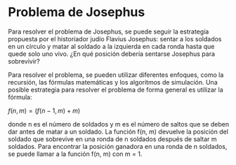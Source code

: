 # Problema de Josephus

Para resolver el problema de Josephus, se puede seguir la estrategia propuesta por el historiador judío Flavius Josephus: sentar a los soldados en un círculo y matar al soldado a la izquierda en cada ronda hasta que quede solo uno vivo. ¿En qué posición debería sentarse Josephus para sobrevivir?

Para resolver el problema, se pueden utilizar diferentes enfoques, como la recursión, las fórmulas matemáticas y los algoritmos de simulación. Una posible estrategia para resolver el problema de forma general es utilizar la fórmula:

$f(n, m) = (f(n - 1, m) + m) % n$

donde n es el número de soldados y m es el número de saltos que se deben dar antes de matar a un soldado. La función f(n, m) devuelve la posición del soldado que sobrevive en una ronda de n soldados después de saltar m soldados. Para encontrar la posición ganadora en una ronda de n soldados, se puede llamar a la función f(n, m) con m = 1.

